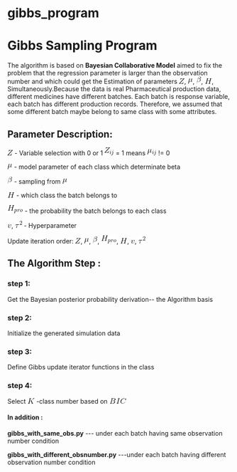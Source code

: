 # gibbs_program
# Gibbs Sampling Program

The algorithm is based on  **Bayesian Collaborative Model** aimed to fix the problem that the regression parameter is larger than the observation number and which could get the Estimation of parameters   ![](https://github.com/songge529/gibbs_program/raw/master/letter/Z.gif),    ![](https://github.com/songge529/gibbs_program/raw/master/letter/mu.gif),    ![](https://github.com/songge529/gibbs_program/raw/master/letter/beta.gif),    ![](https://github.com/songge529/gibbs_program/raw/master/letter/H.gif), Simultaneously.Because the data is real Pharmaceutical production data, different  medicines have different batches. Each batch is response variable, each batch has different production records. Therefore, we assumed that some different batch maybe belong to same class with some attributes.   

## Parameter Description: 

![](https://github.com/songge529/gibbs_program/raw/master/letter/Z.gif) - Variable selection with 0 or 1 ![](https://github.com/songge529/gibbs_program/raw/master/letter/Z_ij.gif) = 1 means ![](https://github.com/songge529/gibbs_program/raw/master/letter/mu_ij.gif) != 0 

![](https://github.com/songge529/gibbs_program/raw/master/letter/mu.gif) - model parameter of each class which determinate beta 

![](https://github.com/songge529/gibbs_program/raw/master/letter/beta.gif) - sampling from ![](https://github.com/songge529/gibbs_program/raw/master/letter/mu.gif) 

![](https://github.com/songge529/gibbs_program/raw/master/letter/H.gif) - which class the batch belongs to  

![](https://github.com/songge529/gibbs_program/raw/master/letter/H_pro.gif) - the probability the batch belongs to each class 

![](https://github.com/songge529/gibbs_program/raw/master/letter/v.gif), ![](https://github.com/songge529/gibbs_program/raw/master/letter/tau2.gif) - Hyperparameter

Update iteration order: ![](https://github.com/songge529/gibbs_program/raw/master/letter/Z.gif),    ![](https://github.com/songge529/gibbs_program/raw/master/letter/mu.gif),    ![](https://github.com/songge529/gibbs_program/raw/master/letter/beta.gif),    ![](https://github.com/songge529/gibbs_program/raw/master/letter/H_pro.gif),   ![](https://github.com/songge529/gibbs_program/raw/master/letter/H.gif),    ![](https://github.com/songge529/gibbs_program/raw/master/letter/v.gif),    ![](https://github.com/songge529/gibbs_program/raw/master/letter/tau2.gif)  

## The Algorithm Step : 

### step 1:
Get the Bayesian posterior probability derivation-- the Algorithm basis 

### step 2:

Initialize the generated simulation data 

### step 3:

Define Gibbs update iterator functions in the class  


### step 4:

Select ![](https://github.com/songge529/gibbs_program/raw/master/letter/K.gif)  -class number based on ![](https://github.com/songge529/gibbs_program/raw/master/letter/BIC.gif)


#### In addition :

**gibbs_with_same_obs.py**  --- under each batch having same observation number condition 

**gibbs_with_different_obsnumber.py**  ---under each batch having different observation number condition
